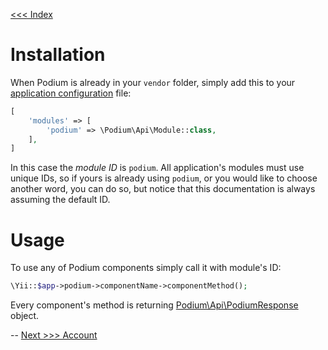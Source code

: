 [<<< Index](../README.md)

# Installation

When Podium is already in your `vendor` folder, simply add this to your 
[application configuration](https://www.yiiframework.com/doc/guide/2.0/en/concept-configurations#application-configurations) 
file:

```php
[
    'modules' => [
        'podium' => \Podium\Api\Module::class,
    ],
]
```

In this case the _module ID_ is `podium`. All application's modules must use unique IDs, so if yours is already using 
`podium`, or you would like to choose another word, you can do so, but notice that this documentation is always assuming 
the default ID.

# Usage

To use any of Podium components simply call it with module's ID:

```php
\Yii::$app->podium->componentName->componentMethod();
```

Every component's method is returning [Podium\Api\PodiumResponse](../../src/PodiumResponse.php) object.

--
[Next >>> Account](account.md)
